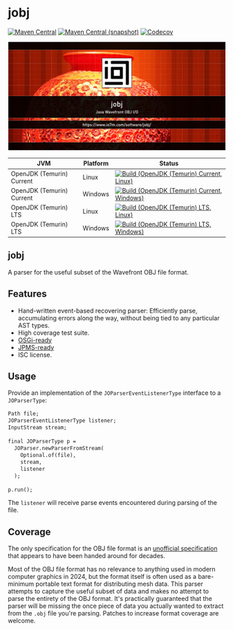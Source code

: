 jobj
===

[![Maven Central](https://img.shields.io/maven-central/v/com.io7m.jobj/com.io7m.jobj.svg?style=flat-square)](http://search.maven.org/#search%7Cga%7C1%7Cg%3A%22com.io7m.jobj%22)
[![Maven Central (snapshot)](https://img.shields.io/nexus/s/https/s01.oss.sonatype.org/com.io7m.jobj/com.io7m.jobj.svg?style=flat-square)](https://s01.oss.sonatype.org/content/repositories/snapshots/com/io7m/jobj/)
[![Codecov](https://img.shields.io/codecov/c/github/io7m/jobj.svg?style=flat-square)](https://codecov.io/gh/io7m/jobj)

![jobj](./src/site/resources/jobj.jpg?raw=true)

| JVM                       | Platform | Status |
|---------------------------|----------|--------|
| OpenJDK (Temurin) Current | Linux    | [![Build (OpenJDK (Temurin) Current,   Linux)](https://img.shields.io/github/actions/workflow/status/io7m/jobj/main.linux.temurin.current?branch=develop)](https://github.com/io7m/jobj/actions?query=workflow%3Amain.linux.temurin.current)     |
| OpenJDK (Temurin) Current | Windows  | [![Build (OpenJDK (Temurin) Current, Windows)](https://img.shields.io/github/actions/workflow/status/io7m/jobj/main.windows.temurin.current?branch=develop)](https://github.com/io7m/jobj/actions?query=workflow%3Amain.windows.temurin.current) |
| OpenJDK (Temurin) LTS     | Linux    | [![Build (OpenJDK (Temurin) LTS,       Linux)](https://img.shields.io/github/actions/workflow/status/io7m/jobj/main.linux.temurin.lts?branch=develop)](https://github.com/io7m/jobj/actions?query=workflow%3Amain.linux.temurin.lts)             |
| OpenJDK (Temurin) LTS     | Windows  | [![Build (OpenJDK (Temurin) LTS,     Windows)](https://img.shields.io/github/actions/workflow/status/io7m/jobj/main.windows.temurin.lts?branch=develop)](https://github.com/io7m/jobj/actions?query=workflow%3Amain.windows.temurin.lts)         |


## jobj

A parser for the useful subset of the Wavefront OBJ file format.

## Features

* Hand-written event-based recovering parser: Efficiently parse, accumulating
  errors along the way, without being tied to any particular AST types.
* High coverage test suite.
* [OSGi-ready](https://www.osgi.org/)
* [JPMS-ready](https://en.wikipedia.org/wiki/Java_Platform_Module_System)
* ISC license.

## Usage

Provide an implementation of the `JOParserEventListenerType` interface
to a `JOParserType`:

```
Path file;
JOParserEventListenerType listener;
InputStream stream;

final JOParserType p =
  JOParser.newParserFromStream(
    Optional.of(file),
    stream,
    listener
  );

p.run();
```

The `listener` will receive parse events encountered during parsing of the
file.

## Coverage

The only specification for the OBJ file format is an
[unofficial specification](src/site/resources/obj.txt) that appears to have
been handed around for decades.

Most of the OBJ file format has no relevance to anything used in modern
computer graphics in 2024, but the format itself is often used as a
bare-minimum portable text format for distributing mesh data. This parser
attempts to capture the useful subset of data and makes no attempt to parse
the entirety of the OBJ format. It's practically guaranteed that the parser
will be missing the once piece of data you actually wanted to extract from the
`.obj` file you're parsing. Patches to increase format coverage are welcome.

